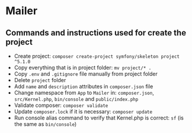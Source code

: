 # Mailer

## Commands and instructions used for create the project
- Create project: `composer create-project symfony/skeleton project ^5.1.0`
- Copy everything that is in project folder: `mv project/* .`
- Copy `.env` and `.gitignore` file manually from project folder
- Delete `project` folder
- Add `name` and `description` attributes in `composer.json` file
- Change namespace from `App` to `Mailer` in: `composer.json`, `src/Kernel.php`, `bin/console` and `public/index.php`
- Validate composer: `composer validate`
- Update `composer.lock` if it is necessary: `composer update`
- Run console alias command to verify that Kernel.php is correct: `sf` (is the same as `bin/console`)

